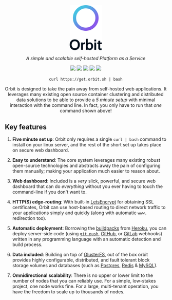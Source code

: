 <p align="center"><a href="https://orbit.sh"><img src="docs/design/assets/logo/gradient-text-vertical.svg" width="100px" alt="Orbit Logo"></a></p>

<p align="center"><i>A simple and scalable self-hosted Platform as a Service</i></p>

<p align="center">
	<img src="https://img.shields.io/badge/build-passing-brightgreen.svg">
	<img src="https://img.shields.io/badge/coverage-0%25-yellow.svg">
	<img src="https://img.shields.io/badge/version-alpha-orange.svg">
	<a href="https://github.com/prettier/prettier"><img src="https://img.shields.io/badge/code_style-prettier-ff69b4.svg"></a>
	<a href="https://choosealicense.com/licenses/mit/"><img src="https://img.shields.io/badge/license-MIT-blue.svg"></a>
</p>

<p align="center"><code>curl https://get.orbit.sh | bash</code></p>

<p align="center">Orbit is designed to take the pain away from self-hosted web applications. It leverages many existing open source container clustering and distributed data solutions to be able to provide a <i>5 minute setup</i> with minimal interaction with the command line. In fact, you only have to run that <i>one</i> command shown above!</p>

## Key features

1. **Five minute set up**: Orbit only requires a single `curl | bash` command to install on your linux server, and the rest of the short set up takes place on secure web dashboard.

2. **Easy to understand**: The core system leverages many existing robust open-source technologies and abstracts away the pain of configuring them manually; making your application much easier to reason about.

3. **Web dashboard**: Included is a _very_ slick, powerful, and secure web dashboard that can do _everything_ without you ever having to touch the command-line if you don't want to.

4. **HTTP(S) edge-routing**: With built-in [LetsEncrypt](https://letsencrypt.org/) for obtaining SSL certificates, Orbit can use host-based routing to direct network traffic to your applications simply and quickly (along with automatic `www.` redirection too).

5. **Automatic deployment**: Borrowing the [buildpacks](https://www.heroku.com/elements/buildpacks) from [Heroku](https://heroku.com/), you can deploy server-side code (using [`git push`](https://devcenter.heroku.com/articles/git#deploying-code), [GitHub](https://developer.github.com/webhooks/), or [GitLab](https://docs.gitlab.com/ee/user/project/integrations/webhooks.html) webhooks) written in any programming language with an automatic detection and build process.

6. **Data included**: Building on top of [GlusterFS](https://docs.gluster.org/en/latest/), out of the box orbit provides highly configurable, distributed, and fault tolerant block storage volumes and databases (such as [Postgres](https://www.postgresql.org/), [Redis](https://redis.io/) & [MySQL](https://www.mysql.com/)).

7. **Omnidirectional scalability**: There is no upper or lower limit to the number of nodes that you can reliably use. For a simple, low-stakes project, one node works fine. For a large, multi-tenant operation, you have the freedom to scale up to thousands of nodes.
